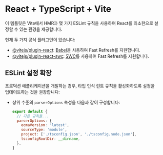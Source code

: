 # React + TypeScript + Vite

이 템플릿은 Vite에서 HMR과 몇 가지 ESLint 규칙을 사용하여 React를 최소한으로 설정할 수 있는 환경을 제공합니다.

현재 두 가지 공식 플러그인이 있습니다:

- [@vitejs/plugin-react](https://github.com/vitejs/vite-plugin-react/blob/main/packages/plugin-react/README.md): [Babel](https://babeljs.io/)을 사용하여 Fast Refresh를 지원합니다.
- [@vitejs/plugin-react-swc](https://github.com/vitejs/vite-plugin-react-swc): [SWC](https://swc.rs/)를 사용하여 Fast Refresh를 지원합니다.

## ESLint 설정 확장

프로덕션 애플리케이션을 개발하는 경우, 타입 인식 린트 규칙을 활성화하도록 설정을 업데이트하는 것을 권장합니다:

- 상위 수준의 `parserOptions` 속성을 다음과 같이 구성합니다:

  ```js
  export default {
    // 다른 규칙들...
    parserOptions: {
      ecmaVersion: 'latest',
      sourceType: 'module',
      project: ['./tsconfig.json', './tsconfig.node.json'],
      tsconfigRootDir: __dirname,
    },
  }
